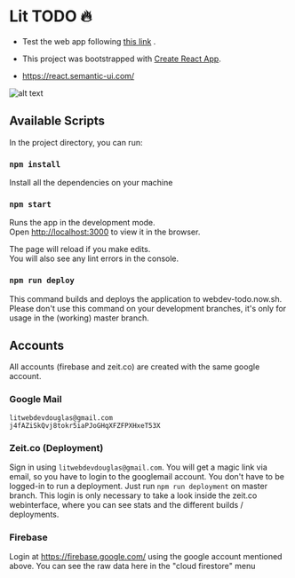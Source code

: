 # Lit TODO :fire:

- Test the web app following [this link](https://webdev-todo.now.sh/todolist/Pablo) .

- This project was bootstrapped with [Create React App](https://github.com/facebook/create-react-app).

- https://react.semantic-ui.com/

![alt text](https://cdn1.imggmi.com/uploads/2019/2/6/790d5b8ed850e48916ca5889e3f7c1ce-full.jpg)

## Available Scripts

In the project directory, you can run:

### `npm install`

Install all the dependencies on your machine

### `npm start`

Runs the app in the development mode.<br>
Open [http://localhost:3000](http://localhost:3000) to view it in the browser.

The page will reload if you make edits.<br>
You will also see any lint errors in the console.

### `npm run deploy`

This command builds and deploys the application to webdev-todo.now.sh.
Please don't use this command on your development branches, it's only for usage in the (working) master branch.

## Accounts
All accounts (firebase and zeit.co) are created with the same google account.

### Google Mail
```
litwebdevdouglas@gmail.com
j4fAZiSkQvj8tokr5iaPJoGHqXFZFPXHxeT53X
```

### Zeit.co (Deployment)
Sign in using `litwebdevdouglas@gmail.com`.
You will get a magic link via email, so you have to login to the googlemail account.
You don't have to be logged-in to run a deployment. Just run `npm run deployment` on master branch.
This login is only necessary to take a look inside the zeit.co webinterface, where you can see stats and the different builds / deployments.

### Firebase
Login at https://firebase.google.com/ using the google account mentioned above.
You can see the raw data here in the "cloud firestore" menu
